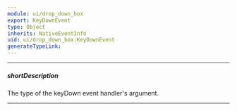 ```yaml
---
module: ui/drop_down_box
export: KeyDownEvent
type: Object
inherits: NativeEventInfo
uid: ui/drop_down_box:KeyDownEvent
generateTypeLink: 
---
```

---
##### shortDescription
The type of the keyDown event handler's argument.

---
<!-- Description goes here -->